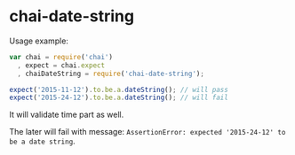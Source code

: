# chai-date-string

Usage example:

``` javascript
var chai = require('chai')
  , expect = chai.expect
  , chaiDateString = require('chai-date-string');

expect('2015-11-12').to.be.a.dateString(); // will pass
expect('2015-24-12').to.be.a.dateString(); // will fail
```

It will validate time part as well.

The later will fail with message: `AssertionError: expected '2015-24-12' to be a date string`.
